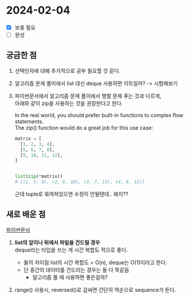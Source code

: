 # 2024-02-04

- [x] 보충 필요
- [ ] 완성

## 궁금한 점

1. 선택인자에 대해 추가적으로 공부 필요할 것 같다.

2. 알고리즘 문제 풀이에서 list 대신 deque 사용하면 이득일까? -> 시험해보기 
   
3. 파이썬문서에서 알고리즘 문제 풀이에서 행렬 문제 푸는 것과 다르게,<br>
   아래와 같이 zip을 사용하는 것을 권장한다고 한다.
    
    In the real world, you should prefer built-in functions to complex flow statements.<br>
    The zip() function would do a great job for this use case:
    ```py
    matrix = [
      [1, 2, 3, 4],
      [5, 6, 7, 8],
      [9, 10, 11, 12],
    ]
    
    
    list(zip(*matrix))
    # [(1, 5, 9), (2, 6, 10), (3, 7, 11), (4, 8, 12)]
    ```
  
    근데 tuple로 묶여져있으면 수정이 안될텐데.. 왜지??


## 새로 배운 점
[파이썬문서]

1. **list의 앞이나 뒤에서 파일을 건드릴 경우** <br> 
   deque라는 타입을 쓰는 게 시간 복합도 적으로 좋다.
   - 둘의 차이점 list의 시간 복합도 = O(n), deque는 O(1)이라고 한다.
   - 단 중간의 데이터를 건드리는 경우는 둘 다 똑같음
     - 알고리즘 풀 때 사용하면 좋은걸까?
  
2. range() 사용시, reversed()로 감싸면 간단히 역순으로 sequence가 돈다.
         












[파이썬문서]:https://docs.python.org/ko/3/tutorial/datastructures.html